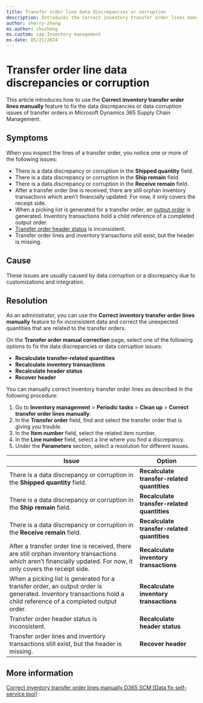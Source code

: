 ```yaml
---
title: Transfer order line data discrepancies or corruption
description: Introduces the Correct inventory transfer order lines manually feature to fix the data discrepancies or data corruption issues of transfer orders in Dynamics 365 Supply Chain Management. 
author: sherry-zheng 
ms.author: chuzheng 
ms.custom: sap:Inventory management
ms.date: 05/21/2024
---
```

# Transfer order line data discrepancies or corruption

This article introduces how to use the **Correct inventory transfer order lines manually** feature to fix the data discrepancies or data corruption issues of transfer orders in Microsoft Dynamics 365 Supply Chain Management.

## Symptoms

When you inspect the lines of a transfer order, you notice one or more of the following issues:

- There is a data discrepancy or corruption in the **Shipped quantity** field.
- There is a data discrepancy or corruption in the **Ship remain** field.
- There is a data discrepancy or corruption in the **Receive remain** field.
- After a transfer order line is received, there are still orphan inventory transactions which aren’t financially updated. For now, it only covers the receipt side.
- When a picking list is generated for a transfer order, an [output order](/dynamics365/supply-chain/inventory/outbound-process#output-orders) is generated. Inventory transactions hold a child reference of a completed output order.
- [Transfer order header status](/dynamics365/intelligent-order-management/integrate-transfer-orders#process-transfer-order-and-status-updates) is inconsistent.
- Transfer order lines and inventory transactions still exist, but the header is missing.

## Cause

These issues are usually caused by data corruption or a discrepancy due to customizations and integration.

## Resolution

As an administrator, you can use the **Correct inventory transfer order lines manually** feature to fix inconsistent data and correct the unexpected quantities that are related to the transfer orders.

On the **Transfer order manual correction** page, select one of the following options to fix the data discrepancies or data corruption issues:

- **Recalculate transfer-related quantities**
- **Recalculate inventory transactions**
- **Recalculate header status**
- **Recover header**

You can manually correct inventory transfer order lines as described in the following procedure:

1. Go to **Inventory management** > **Periodic tasks** > **Clean up** > **Correct transfer order lines manually**.
2. In the **Transfer order** field, find and select the transfer order that is giving you trouble.
3. In the **Item number** field, select the related item number.
4. In the **Line number** field, select a line where you find a discrepancy.
5. Under the **Parameters** section, select a resolution for different issues.

  | Issue | Option |
  | --- | --- |
  | There is a data discrepancy or corruption in the **Shipped quantity** field.| **Recalculate transfer-related quantities** |
  | There is a data discrepancy or corruption in the **Ship remain** field.| **Recalculate transfer-related quantities**|
  | There is a data discrepancy or corruption in the **Receive remain** field.| **Recalculate transfer-related quantities** |
  | After a transfer order line is received, there are still orphan inventory transactions which aren’t financially updated. For now, it only covers the receipt side. | **Recalculate inventory transactions** |
  | When a picking list is generated for a transfer order, an output order is generated. Inventory transactions hold a child reference of a completed output order. | **Recalculate inventory transactions** |
  | Transfer order header status is inconsistent. | **Recalculate header status** |
  | Transfer order lines and inventory transactions still exist, but the header is missing. | **Recover header** |

## More information

[Correct inventory transfer order lines manually D365 SCM [Data fix self-service tool]](https://www.youtube.com/watch?v=vu_x9M1Ygps)
